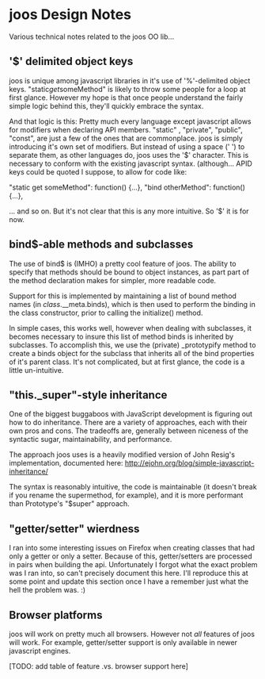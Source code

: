 # joos Design Notes

Various technical notes related to the joos OO lib...

## '$' delimited object keys

joos is unique among javascript libraries in it's use of '%'-delimited object keys.  "static$get$someMethod" is likely to throw some people for a loop at first glance.  However my hope is that once people understand the fairly simple logic behind this, they'll quickly embrace the syntax.

And that logic is this:  Pretty much every language except javascript allows for modifiers when declaring API members. "static" , "private", "public", "const", are just a few of the ones that are commonplace.  joos is simply introducing it's own set of modifiers.  But instead of using a space (' ') to separate them, as other languages do, joos uses the '$' character.  This is necessary to conform with the existing javascript syntax.  (although... APID keys could be quoted I suppose, to allow for code like:

  "static get someMethod": function() {...},
  "bind otherMethod": function() {...},

... and so on.  But it's not clear that this is any more intuitive.  So '$' it is for now.

## bind$-able methods and subclasses

The use of bind$ is (IMHO) a pretty cool feature of joos.  The ability to specify that methods should be bound to object instances, as part part of the method declaration makes for simpler, more readable code.

Support for this is implemented by maintaining a list of bound method names (in _class_.\__meta.binds), which is then used to perform the binding in the class constructor, prior to calling the initialize() method.

In simple cases, this works well, however when dealing with subclasses, it becomes necessary to insure this list of method binds is inherited by subclasses.  To accomplish this, we use the (private) \_prototypify method to create a binds object for the subclass that inherits all of the bind properties of it's parent class.  It's not complicated, but at first glance, the code is a little un-intuitive.

## "this._super"-style inheritance

One of the biggest buggaboos with JavaScript development is figuring out how to do inheritance.  There are a variety of approaches, each with their own pros and cons.  The tradeoffs are, generally between niceness of the syntactic sugar, maintainability, and performance.

The approach joos uses is a heavily modified version of John Resig's implementation, documented here: http://ejohn.org/blog/simple-javascript-inheritance/

The syntax is reasonably intuitive, the code is maintainable (it doesn't break if you rename the supermethod, for example), and it is more performant than Prototype's "$super" approach.

## "getter/setter" wierdness

I ran into some interesting issues on Firefox when creating classes that had only a getter or only a setter.  Because of this, getter/setters are processed in pairs when building the api.  Unfortunately I forgot what the exact problem was I ran into, so can't precisely document this here.  I'll reproduce this at some point and update this section once I have a remember just what the hell the problem was. :)

## Browser platforms

joos will work on pretty much all browsers.  However not *all* features of joos will work.  For example, getter/setter support is only available in newer javascript engines.

[TODO: add table of feature .vs. browser support here]

